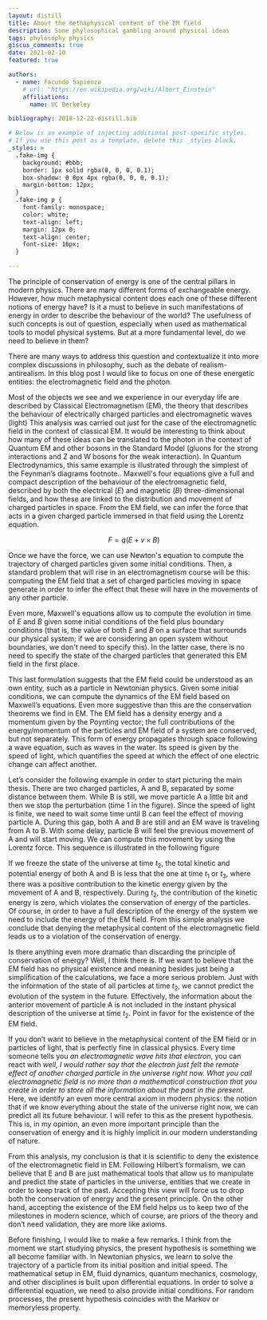 ```yaml
---
layout: distill
title: About the methaphysical content of the EM field
description: Some phylosophical gambling around physical ideas
tags: phylosophy physics
giscus_comments: true
date: 2021-02-10
featured: true

authors:
  - name: Facundo Sapienza
    # url: "https://en.wikipedia.org/wiki/Albert_Einstein"
    affiliations:
      name: UC Berkeley

bibliography: 2018-12-22-distill.bib

# Below is an example of injecting additional post-specific styles.
# If you use this post as a template, delete this _styles block.
_styles: >
  .fake-img {
    background: #bbb;
    border: 1px solid rgba(0, 0, 0, 0.1);
    box-shadow: 0 0px 4px rgba(0, 0, 0, 0.1);
    margin-bottom: 12px;
  }
  .fake-img p {
    font-family: monospace;
    color: white;
    text-align: left;
    margin: 12px 0;
    text-align: center;
    font-size: 16px;
  }

---
```



The principle of conservation of energy is one of the central pillars in modern physics. 
There are many different forms of exchangeable energy. However, how much metaphysical content does each one of these different notions of energy have? Is it a must to believe in such manifestations of energy in order to describe the behaviour of the world? The usefulness of such concepts is out of question, especially when used as mathematical tools to model physical systems. But at a more fundamental level, do we need to believe in them?  

There are many ways to address this question and contextualize it into more complex discussions in philosophy, such as the debate of realism-antirealism. In this blog post I would like to focus on one of these energetic entities: the electromagnetic field and the photon. 

Most of the objects we see and we experience in our everyday life are described by Classical Electromagnetism (EM), the theory that describes the behaviour of electrically charged particles and electromagnetic waves (light) <d-footnote>This analysis was carried out just for the case of the electromagnetic field in the context of classical EM. It would be interesting to think about how many of these ideas can be translated to the photon in the context of Quantum EM and other bosons in the Standard Model (gluons for the strong interactions and Z and W bosons for the weak interaction). In Quantum Electrodynamics, this same example is illustrated through the simplest of the Feynman’s diagrams footnote.</d-footnote>. 
Maxwell's four equations give a full and compact description of the behaviour of the electromagnetic field, described by both the electrical ($E$) and magnetic ($B$) three-dimensional fields, and how these are linked to the distribution and movement of charged particles in space.
From the EM field, we can infer the force that acts in a given charged particle immersed in that field using the Lorentz equation.

$$
F = q (E + v \times B)
$$ 

Once we have the force, we can use Newton's equation to compute the trajectory of charged particles given some initial conditions. 
Then, a standard problem that will rise in an electromagnetism course will be this: computing the EM field that a set of charged particles moving in space generate in order to infer the effect that these will have in the movements of any other particle. 

Even more, Maxwell's equations allow us to compute the evolution in time of $E$ and $B$ given some initial conditions of the field plus boundary conditions (that is, the value of both $E$ and $B$ on a surface that surrounds our physical system; if we are considering an open system without boundaries, we don't need to specify this). 
In the latter case, there is no need to specify the state of the charged particles that generated this EM field in the first place. 

This last formulation suggests that the EM field could be understood as an own entity, such as a particle in Newtonian physics. Given some initial conditions, we can compute the dynamics of the EM field based on Maxwell’s equations. Even more suggestive than this are the conservation theorems we find in EM. The EM field has a density energy and a momentum given by the Poynting vector; the full contributions of the energy/momentum of the particles and EM field of a system are conserved, but not separately. This form of energy propagates through space following a wave equation, such as waves in the water. Its speed is given by the speed of light, which quantifies the speed at which the effect of one electric change can affect another.

Let’s consider the following example in order to start picturing the main thesis. There are two charged particles, A and B, separated by some distance between them. While B is still, we move particle A a little bit and then we stop the perturbation (time 1 in the figure). Since the speed of light is finite, we need to wait some time until B can feel the effect of moving particle A. During this gap, both A and B are still and an EM wave is traveling from A to B. With some delay, particle B will feel the previous movement of A and will start moving. We can compute this movement by using the Lorentz force. This sequence is illustrated in the following figure

<!-- <div class="row mt-3">
    <div class="col-sm mt-3 mt-md-0">
        {% include figure.html path="assets/img/blog/meta-em.jpg" class="img-fluid rounded z-depth-1" zoomable=true %}
    </div>
</div> -->

If we freeze the state of the universe at time $t_2$, the total kinetic and potential energy of both A and B is less that the one at time $t_1$ or $t_3$, where there was a positive contribution to the kinetic energy given by the movement of A and B, respectively. During $t_2$, the contribution of the kinetic energy is zero, which violates the conservation of energy of the particles. Of course, in order to have a full description of the energy of the system we need to include the energy of the EM field. From this simple analysis we conclude that denying the metaphysical content of the electromagnetic field leads us to a violation of the conservation of energy. 

Is there anything even more dramatic than discarding the principle of conservation of energy? Well, I think there is. If we want to believe that the EM field has no physical existence and meaning besides just being a simplification of the calculations, we face a more serious problem. Just with the information of the state of all particles at time $t_2$, we cannot predict the evolution of the system in the future. Effectively, the information about the anterior movement of particle A is not included in the instant physical description of the universe at time $t_2$. Point in favor for the existence of the EM field.

If you don’t want to believe in the metaphysical content of the EM field or in particles of light, that is perfectly fine in classical physics. Every time someone tells you _an electromagnetic wave hits that electron_, you can react with _well, I would rather say that the electron just felt the remote effect of another charged particle in the universe right now. What you call electromagnetic field is no more than a mathematical construction that you create in order to store all the information about the past in the present_. Here, we identify an even more central axiom in modern physics: the notion that if we know everything about the state of the universe right now, we can predict all its future behaviour. I will refer to this as the present hypothesis. This is, in my opinion, an even more important principle than the conservation of energy and it is highly implicit in our modern understanding of nature. 

From this analysis, my conclusion is that it is scientific to deny the existence of the electromagnetic field in EM. Following Hilbert’s formalism, we can believe that E and B are just mathematical tools that allow us to manipulate and predict the state of particles in the universe, entities that we create in order to keep track of the past. Accepting this view will force us to drop both the conservation of energy and the present principle. On the other hand, accepting the existence of the EM field helps us to keep two of the milestones in modern science, which of course, are priors of the theory and don’t need validation, they are more like axioms. 

Before finishing, I would like to make a few remarks. I think from the moment we start studying physics, the present hypothesis is something we all become familiar with. In Newtonian physics, we learn to solve the trajectory of a particle from its initial position and initial speed. The mathematical setup in EM, fluid dynamics, quantum mechanics, cosmology, and other disciplines is built upon differential equations. In order to solve a differential equation, we need to also provide initial conditions. For random processes, the present hypothesis coincides with the Markov or memoryless property.
